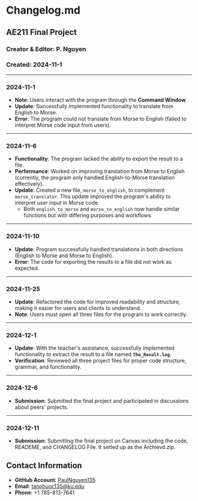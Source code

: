 # **Changelog.md**

## **AE211 Final Project**
### **Creator & Editor**: P. Nguyen
### **Created**: 2024-11-1

---

### **2024-11-1**
- **Note**: Users interact with the program through the **Command Window**.
- **Update**: Successfully implemented functionality to translate from English to Morse.
- **Error**: The program could not translate from Morse to English (failed to interpret Morse code input from users).

---

### **2024-11-6**
- **Functionality**: The program lacked the ability to export the result to a file.
- **Performance**: Worked on improving translation from Morse to English (currently, the program only handled English-to-Morse translation effectively).
- **Update**: Created a new file, `morse_to_english`, to complement `morse_translator`. This update improved the program's ability to interpret user input in Morse code.
  - Both `english_to_morse` and `morse_to_english` now handle similar functions but with differing purposes and workflows.

---

### **2024-11-10**
- **Update**: Program successfully handled translations in both directions (English to Morse and Morse to English).
- **Error**: The code for exporting the results to a file did not work as expected.

---

### **2024-11-25**
- **Update**: Refactored the code for improved readability and structure, making it easier for users and clients to understand.
- **Note**: Users must open all three files for the program to work correctly.

---

### **2024-12-1**
- **Update**: With the teacher's assistance, successfully implemented functionality to extract the result to a file named **`The_Result.log`**.
- **Verification**: Reviewed all three project files for proper code structure, grammar, and functionality.

---

### **2024-12-6**
- **Submission**: Submitted the final project and participated in discussions about peers' projects.

---
### **2024-12-11**
- **Submission**: Submitting the final project on Canvas including the code, READEME, and CHANGELOG File. It setted up as the Archievd.zip.

## **Contact Information**
- **GitHub Account**: [PaulNguyen135][github]
- **Email**: [tanphuoc135@ku.edu][contact]
- **Phone**: +1 785-813-7641

[github]: https://github.com/Patrick1abc/Ae211_project "GitHub Account"
[contact]: mailto:tanphuoc135@ku.edu "Email"
